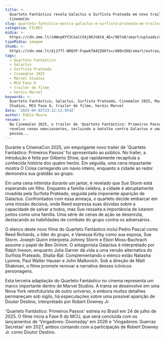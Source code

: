 ```yaml
---
title: >-
  Quarteto Fantástico revela Galactus e Surfista Prateada em novo trailer na
  CinemaCon
slug: quarteto-fantstico-mostra-galactus-e-surfista-prateada-em-trailer-da-cinemacon
categoria: FILMES
midia: >-
  https://cdn.ome.lt/iHWnpKYY3CnalCX4j86JSAtA_4E=/987x0/smart/uploads/conteudo/fotos/Design_sem_nome_-_2025-03-26T220028.370_Ze5uMkp.png
tipoMidia: imagem
thumb: >-
  https://cdn.ome.lt/dj17fl-NOQtP-FvpwkfA422OkTs=/480x360/smart/extras/conteudos/01_aW9gyY1.jpg
tags:
  - Quarteto Fantástico
  - Galactus
  - Surfista Prateada
  - CinemaCon 2025
  - Marvel Studios
  - MCU Fase 6
  - trailer de filme
  - heróis Marvel
keywords: >-
  Quarteto Fantástico, Galactus, Surfista Prateada, CinemaCon 2025, Marvel
  Studios, MCU Fase 6, trailer de filme, heróis Marvel
data: '2025-04-03T23:12:12.954Z'
author: Pablo Moura
resumo: >-
  Na CinemaCon 2025, o trailer de 'Quarteto Fantástico: Primeiros Passos'
  revelou cenas emocionantes, incluindo a batalha contra Galactus e uma surpresa
  pessoa...
---
```


Durante a CinemaCon 2025, um empolgante novo trailer de 'Quarteto Fantástico: Primeiros Passos' foi apresentado ao público. No trailer, a introdução é feita por Gilberto Show, que rapidamente recapitula a conhecida história dos quatro heróis. Em seguida, uma cena impactante mostra O Coisa carregando um navio inteiro, enquanto a cidade ao redor demonstra sua gratidão ao grupo.

Em uma cena intimista durante um jantar, é revelado que Sue Storm está esperando um filho. Enquanto a família celebra, a cidade é abruptamente invadida pela Surfista Prateado, seguida pela imponente aparição de Galactus. Confrontados com essa ameaça, o quarteto decide embarcar em uma missão decisiva, onde Reed expressa suas dúvidas sobre a capacidade de salvar a todos, mas Sue ressalta a importância de lutarem juntos como uma família. Uma série de cenas de ação se desenrola, destacando as habilidades de combate do grupo contra os adversários.

O elenco deste novo filme do Quarteto Fantástico inclui Pedro Pascal como Reed Richards, o líder do grupo, e Vanessa Kirby como sua esposa, Sue Storm. Joseph Quinn interpreta Johnny Storm e Ebon Moss-Bachrach assume o papel de Ben Grimm. O antagonista Galactus é interpretado por Ralph Ineson, enquanto Julia Garner dá vida a uma versão alternativa do Surfista Prateado, Shalla-Bal. Complementando o elenco estão Natasha Lyonne, Paul Walter Hauser e John Malkovich. Sob a direção de Matt Shakman, o filme promete renovar a narrativa desses icônicos personagens.

Esta terceira adaptação do Quarteto Fantástico no cinema representa um marco importante dentro do Marvel Studios. A trama se desenvolve em uma Nova York retrofuturista de outro universo, e embora muitos detalhes permaneçam sob sigilo, há especulações sobre uma possível aparição de Doutor Destino, interpretado por Robert Downey Jr.

'Quarteto Fantástico: Primeiros Passos' estreia no Brasil em 24 de julho de 2025. O filme inicia a Fase 6 do MCU, que será concluída com os lançamentos de 'Vingadores: Doomsday' em 2026 e 'Vingadores: Guerras Secretas' em 2027, ambos contando com a participação de Robert Downey Jr. como Doutor Destino.
